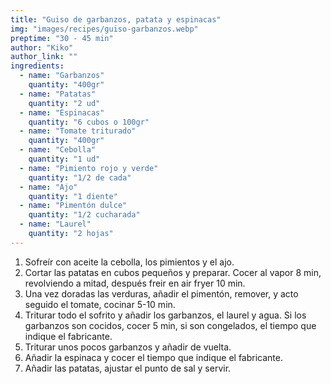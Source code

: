 ```yaml
---
title: "Guiso de garbanzos, patata y espinacas"
img: "images/recipes/guiso-garbanzos.webp"
preptime: "30 - 45 min"
author: "Kiko"
author_link: ""
ingredients:
  - name: "Garbanzos"
    quantity: "400gr"
  - name: "Patatas"
    quantity: "2 ud"
  - name: "Espinacas"
    quantity: "6 cubos o 100gr"
  - name: "Tomate triturado"
    quantity: "400gr"
  - name: "Cebolla"
    quantity: "1 ud"
  - name: "Pimiento rojo y verde"
    quantity: "1/2 de cada"
  - name: "Ajo"
    quantity: "1 diente"
  - name: "Pimentón dulce"
    quantity: "1/2 cucharada"
  - name: "Laurel"
    quantity: "2 hojas"
---
```


1. Sofreír con aceite la cebolla, los pimientos y el ajo.
2. Cortar las patatas en cubos pequeños y preparar. Cocer al vapor 8 min, revolviendo a mitad, después freir en air fryer 10 min.
3. Una vez doradas las verduras, añadir el pimentón, remover, y acto seguido el tomate, cocinar 5-10 min.
4. Triturar todo el sofrito y añadir los garbanzos, el laurel y agua. Si los garbanzos son cocidos, cocer 5 min, si son congelados, el tiempo que indique el fabricante.
5. Triturar unos pocos garbanzos y añadir de vuelta.
6. Añadir la espinaca y cocer el tiempo que indique el fabricante.
7. Añadir las patatas, ajustar el punto de sal y servir.
